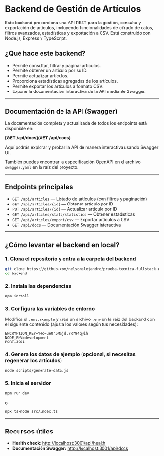 # Backend de Gestión de Artículos

Este backend proporciona una API REST para la gestión, consulta y exportación de artículos, incluyendo funcionalidades de cifrado de datos, filtros avanzados, estadísticas y exportación a CSV. Está construido con Node.js, Express y TypeScript.

## ¿Qué hace este backend?

- Permite consultar, filtrar y paginar artículos.
- Permite obtener un artículo por su ID.
- Permite actualizar artículos.
- Proporciona estadísticas agregadas de los artículos.
- Permite exportar los artículos a formato CSV.
- Expone la documentación interactiva de la API mediante Swagger.

---

## Documentación de la API (Swagger)

La documentación completa y actualizada de todos los endpoints está disponible en:

**[GET /api/docs](GET /api/docs)**

Aquí podrás explorar y probar la API de manera interactiva usando Swagger UI.

También puedes encontrar la especificación OpenAPI en el archivo `swagger.yaml` en la raíz del proyecto.

---

## Endpoints principales

- `GET /api/articles` — Listado de artículos (con filtros y paginación)
- `GET /api/articles/{id}` — Obtener artículo por ID
- `PUT /api/articles/{id}` — Actualizar artículo por ID
- `GET /api/articles/stats/statistics` — Obtener estadísticas
- `GET /api/articles/export/csv` — Exportar artículos a CSV
- `GET /api/docs` — Documentación Swagger interactiva

---

## ¿Cómo levantar el backend en local?

### 1. Clona el repositorio y entra a la carpeta del backend

```bash
git clone https://github.com/nelsonalejandro/prueba-tecnica-fullstack.git
cd backend
```

### 2. Instala las dependencias

```bash
npm install
```

### 3. Configura las variables de entorno

Modifica el `.env.example` y crea un archivo `.env` en la raíz del backend con el siguiente contenido (ajusta los valores según tus necesidades):

```
ENCRYPTION_KEY=Y4c~ue0'5Majd,?R?94q@ih
NODE_ENV=development
PORT=3001
```

### 4. Genera los datos de ejemplo (opcional, si necesitas regenerar los artículos)

```bash
node scripts/generate-data.js
```

### 5. Inicia el servidor

```bash
npm run dev
```
o
```bash
npx ts-node src/index.ts
```

---

## Recursos útiles

- **Health check:** [http://localhost:3001/api/health](http://localhost:3001/api/health)
- **Documentación Swagger:** [http://localhost:3001/api/docs](http://localhost:3001/api/docs)